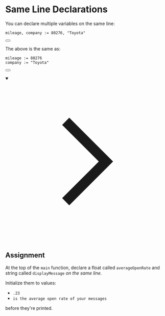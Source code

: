 <h1>Same Line Declarations</h1>
<p>You can declare multiple variables on the same line:</p>

<div style="position: relative; isolation: isolate;">
  <pre class="language-go" tabindex="0"><code class="language-go">mileage<span class="token punctuation">,</span> company <span class="token operator">:=</span> <span class="token number">80276</span><span class="token punctuation">,</span> <span class="token string">"Toyota"</span>
</code></pre>

  <button class="markdown-it-code-copy absolute right-2 top-2.5 z-10 m-1 h-6 w-6 cursor-pointer rounded bg-gray-950 text-gray-500 focus:outline-white hover:text-gray-200" data-clipboard-text="mileage, company := 80276, &quot;Toyota&quot;" title="Copy to clipboard" data-event-click="true">
    <svg data-slot="icon" aria-hidden="true" fill="none" stroke-width="1.5" stroke="currentColor" viewBox="0 0 24 24" xmlns="http://www.w3.org/2000/svg">
      <rect width="8" height="4" x="8" y="2" rx="1" ry="1"></rect><path d="M16 4h2a2 2 0 0 1 2 2v14a2 2 0 0 1-2 2H6a2 2 0 0 1-2-2V6a2 2 0 0 1 2-2h2"></path>
  </svg>
  </button>
</div>
<p>The above is the same as:</p>

<div style="position: relative; isolation: isolate;">
  <pre class="language-go" tabindex="0"><code class="language-go">mileage <span class="token operator">:=</span> <span class="token number">80276</span>
company <span class="token operator">:=</span> <span class="token string">"Toyota"</span>
</code></pre>

  <button class="markdown-it-code-copy absolute right-2 top-2.5 z-10 m-1 h-6 w-6 cursor-pointer rounded bg-gray-950 text-gray-500 focus:outline-white hover:text-gray-200" data-clipboard-text="mileage := 80276
company := &quot;Toyota&quot;" title="Copy to clipboard" data-event-click="true">
    <svg data-slot="icon" aria-hidden="true" fill="none" stroke-width="1.5" stroke="currentColor" viewBox="0 0 24 24" xmlns="http://www.w3.org/2000/svg">
      <rect width="8" height="4" x="8" y="2" rx="1" ry="1"></rect><path d="M16 4h2a2 2 0 0 1 2 2v14a2 2 0 0 1-2 2H6a2 2 0 0 1-2-2V6a2 2 0 0 1 2-2h2"></path>
  </svg>
  </button>
</div>
<details open="">
<summary>

<svg class="details-icon" xmlns="http://www.w3.org/2000/svg" fill="none" viewBox="0 0 24 24" stroke-width="1.5" stroke="currentColor">
  <path d="m9 18 6-6-6-6"></path>
</svg>
<h2>Assignment</h2>
</summary>
<p>At the top of the <code>main</code> function, declare a float called <code>averageOpenRate</code> and string called <code>displayMessage</code> <em>on the same line.</em></p>
<p>Initialize them to values:</p>
<ul>
<li><code>.23</code></li>
<li><code>is the average open rate of your messages</code></li>
</ul>
<p>before they're printed.</p>
</details>
